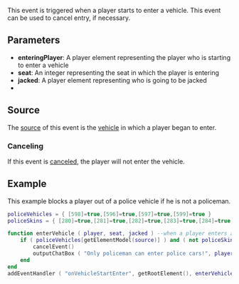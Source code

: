 This event is triggered when a player starts to enter a vehicle. This event can be used to cancel entry, if necessary.

Parameters
----------

-   **enteringPlayer**: A player element representing the player who is starting to enter a vehicle
-   **seat**: An integer representing the seat in which the player is entering
-   **jacked**: A player element representing who is going to be jacked
-   

Source
------

The [source](/docs/event_system#event_source.md "wikilink") of this event is the [vehicle](/vehicle.md "wikilink") in which a player began to enter.

### Canceling

If this event is [canceled](/docs/event_system_#canceling.md "wikilink"), the player will not enter the vehicle.

Example
-------

This example blocks a player out of a police vehicle if he is not a policeman.

``` lua
policeVehicles = { [598]=true,[596]=true,[597]=true,[599]=true }
policeSkins = { [280]=true,[281]=true,[282]=true,[283]=true,[284]=true,[285]=true,[286]=true }

function enterVehicle ( player, seat, jacked ) --when a player enters a vehicle
    if ( policeVehicles[getElementModel(source)] ) and ( not policeSkins[getElementModel(player)] ) then --if the vehicle is one of 4 police cars, and the skin is not a police skin
        cancelEvent()
        outputChatBox ( "Only policeman can enter police cars!", player ) --and tell the player why
    end
end
addEventHandler ( "onVehicleStartEnter", getRootElement(), enterVehicle ) --add an event handler for onVehicleStartEnter
```
